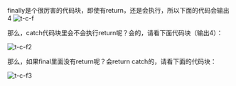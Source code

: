 finally是个很厉害的代码块，即使有return，还是会执行，所以下面的代码会输出4
![t-c-f](https://github.com/liu2su/JavaSE_Full_guide/assets/96462566/b9ef935d-c286-4fd1-9de7-f058897b2f64)

那么，catch代码块里会不会执行return呢？会的，请看下面代码块（输出4）：

![t-c-f2](https://github.com/liu2su/JavaSE_Full_guide/assets/96462566/fe4f033c-75ed-47cf-b2b4-434fce673a57)

那么，如果final里面没有return呢？会return catch的，请看下面的代码块：

![t-c-f3](https://github.com/liu2su/JavaSE_Full_guide/assets/96462566/bcc7c955-e5c3-46f2-ae29-ebb8988a69ac)
